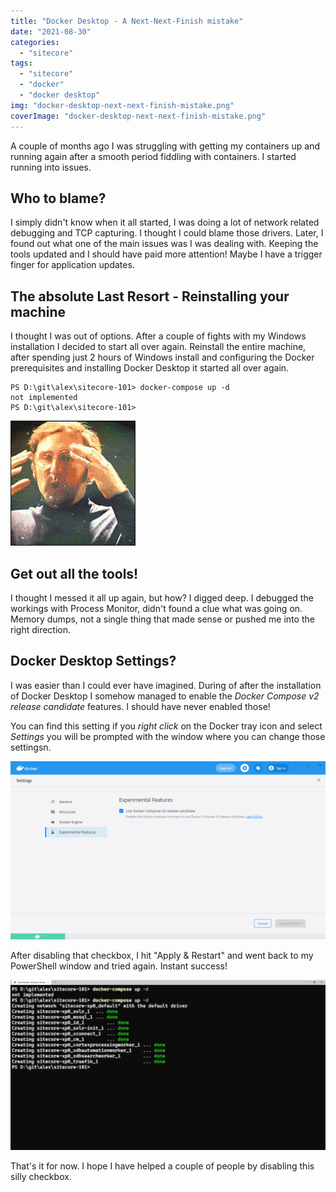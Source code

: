 ```yaml
---
title: "Docker Desktop - A Next-Next-Finish mistake"
date: "2021-08-30"
categories: 
  - "sitecore"
tags: 
  - "sitecore"
  - "docker"
  - "docker desktop"
img: "docker-desktop-next-next-finish-mistake.png"
coverImage: "docker-desktop-next-next-finish-mistake.png"
---
```


A couple of months ago I was struggling with getting my containers up and running again after a smooth period fiddling with containers. I started running into issues.

## Who to blame?

I simply didn't know when it all started, I was doing a lot of network related debugging and TCP capturing. I thought I could blame those drivers. Later, I found out what one of the main issues was I was dealing with. Keeping the tools updated and I should have paid more attention! Maybe I have a trigger finger for application updates.

## The absolute Last Resort - Reinstalling your machine

I thought I was out of options. After a couple of fights with my Windows installation I decided to start all over again. Reinstall the entire machine, after spending just 2 hours of Windows install and configuring the Docker prerequisites and installing Docker Desktop it started all over again. 

```
PS D:\git\alex\sitecore-101> docker-compose up -d
not implemented
PS D:\git\alex\sitecore-101>
```

![](mind-blown.gif)

## Get out all the tools!

I thought I messed it all up again, but how? I digged deep. I debugged the workings with Process Monitor, didn't found a clue what was going on. Memory dumps, not a single thing that made sense or pushed me into the right direction.

## Docker Desktop Settings?

I was easier than I could ever have imagined. During of after the installation of Docker Desktop I somehow managed to enable the *Docker Compose v2 release candidate* features. I should have never enabled those!

You can find this setting if you *right click* on the Docker tray icon and select *Settings* you will be prompted with the window where you can change those settingsn.

![](docker-desktop-settings.png)

After disabling that checkbox, I hit "Apply & Restart" and went back to my PowerShell window and tried again. Instant success!

![](docker-compose-success.png)

That's it for now. I hope I have helped a couple of people by disabling this silly checkbox.
